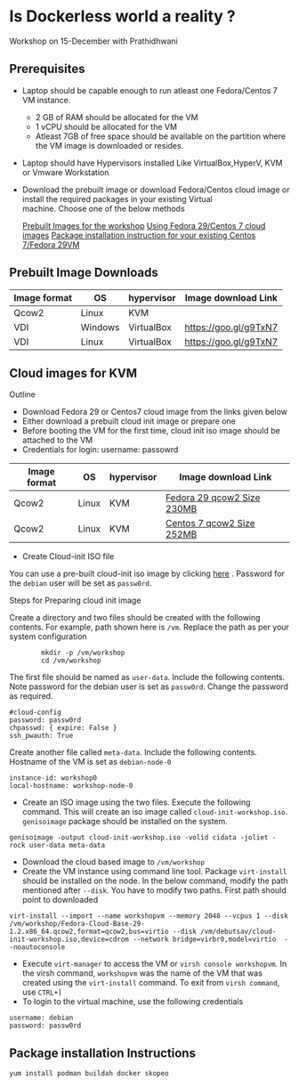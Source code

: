 # Is Dockerless world a reality ?
Workshop on 15-December with Prathidhwani


## Prerequisites
- Laptop should be capable enough to run atleast one Fedora/Centos 7 VM instance.
    - 2 GB of RAM should be allocated for the VM
    - 1 vCPU should be allocated for the VM
    - Atleast 7GB of free space should be available on the partition where the VM image is downloaded or resides. 
- Laptop should have Hypervisors installed Like VirtualBox,HyperV, KVM or Vmware Workstation
- Download the prebuilt image or download Fedora/Centos cloud image or install the required packages in your existing Virtual  
  machine. Choose one of the below methods
    
  [Prebuilt Images for the workshop](#Prebuilt-Image-Downloads) 
  [Using Fedora 29/Centos 7 cloud images](#Cloud-images-for-KVM)
  [Package installation instruction for your existing Centos 7/Fedora 29VM](#Package-Installation-Instructions)
  
  

## Prebuilt Image Downloads

Image format| OS  | hypervisor | Image download Link
------------| ----|------------|-------
Qcow2| Linux | KVM| 
VDI|Windows|VirtualBox|https://goo.gl/g9TxN7
VDI|Linux|VirtualBox|https://goo.gl/g9TxN7

## Cloud images for KVM

Outline

- Download Fedora 29 or Centos7 cloud image from the links given below
- Either download a prebuilt cloud init image or prepare one
- Before booting the VM for the first time, cloud init iso image should be attached to the VM
- Credentials for login: username:        passowrd


Image format| OS  | hypervisor | Image download Link
------------| ----|------------|-------
Qcow2| Linux | KVM| [Fedora 29 qcow2 Size 230MB](https://download.fedoraproject.org/pub/fedora/linux/releases/29/Cloud/x86_64/images/Fedora-Cloud-Base-29-1.2.x86_64.qcow2)
Qcow2|Linux|KVM|[Centos 7 qcow2 Size 252MB](https://cloud.centos.org/centos/7/images/CentOS-7-x86_64-GenericCloud.qcow2.xz)


- Create Cloud-init ISO file

You can use a pre-built cloud-init iso image by clicking [here](https://github.com/ranjithrajaram/debutsav/blob/master/debiancloudinit.iso?raw=true) . Password for the `debian` user will be set as `passw0rd`. 

Steps for Preparing cloud init image

Create a directory and two files should be created with the following contents. For example, path shown here is `/vm`. Replace the path as per your system configuration

~~~
        mkdir -p /vm/workshop
        cd /vm/workshop
~~~

The first file should be named as `user-data`. Include the following contents. Note password for the debian user is set as `passw0rd`. Change the password as required.

~~~
#cloud-config
password: passw0rd
chpasswd: { expire: False }
ssh_pwauth: True
~~~

Create another file called `meta-data`. Include the following contents. Hostname of the VM is set as `debian-node-0`

~~~
instance-id: workshop0
local-hostname: workshop-node-0
~~~
- Create an ISO image using the two files. Execute the following command. This will create an iso image called `cloud-init-workshop.iso`. `genisoimage` package should be installed on the system.
~~~
genisoimage -output cloud-init-workshop.iso -volid cidata -joliet -rock user-data meta-data
~~~
- Download the cloud based image to `/vm/workshop`
- Create the VM instance using command line tool. Package `virt-install` should be installed on the node. In the below command, modify the path mentioned after `--disk`. You have to modify two paths. First path should point to downloaded
~~~
virt-install --import --name workshopvm --memory 2048 --vcpus 1 --disk /vm/workshop/Fedora-Cloud-Base-29-1.2.x86_64.qcow2,format=qcow2,bus=virtio --disk /vm/debutsav/cloud-init-workshop.iso,device=cdrom --network bridge=virbr0,model=virtio  --noautoconsole
~~~
- Execute `virt-manager` to access the VM or `virsh console workshopvm`. In the virsh command, `workshopvm` was the name of the VM that was created using the `virt-install` command. To exit from `virsh command`, use `CTRL+]`
- To login to the virtual machine, use the following credentials
~~~
username: debian
password: passw0rd
~~~






## Package installation Instructions

~~~
yum install podman buildah docker skopeo
~~~





